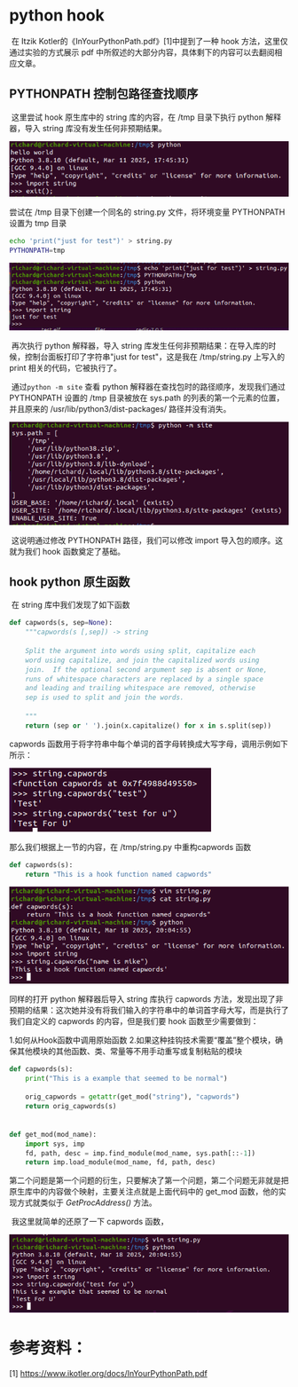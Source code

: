# python hook

​	在 Itzik Kotler的《InYourPythonPath.pdf》[1]中提到了一种 hook 方法，这里仅通过实验的方式展示 pdf 中所叙述的大部分内容，具体剩下的内容可以去翻阅相应文章。

## PYTHONPATH 控制包路径查找顺序

​	这里尝试 hook 原生库中的 string 库的内容，在 /tmp 目录下执行 python 解释器，导入 string 库没有发生任何非预期结果。

![](https://github.com/thedarknessdied/.pth_study/blob/main/screen_shot/11.png)

尝试在 /tmp 目录下创建一个同名的 string.py 文件，将环境变量 PYTHONPATH 设置为 tmp 目录

```bash
echo 'print("just for test")' > string.py
PYTHONPATH=tmp
```

![](https://github.com/thedarknessdied/.pth_study/blob/main/screen_shot/12.png)

​	再次执行 python 解释器，导入 string 库发生任何非预期结果：在导入库的时候，控制台面板打印了字符串"just for test"，这是我在 /tmp/string.py 上写入的 print 相关的代码，它被执行了。

​	通过`python -m site` 查看 python 解释器在查找包时的路径顺序，发现我们通过 PYTHONPATH 设置的 /tmp 目录被放在 sys.path 的列表的第一个元素的位置，并且原来的 /usr/lib/python3/dist-packages/ 路径并没有消失。

![](https://github.com/thedarknessdied/.pth_study/blob/main/screen_shot/18.png)

​	这说明通过修改 PYTHONPATH 路径，我们可以修改 import 导入包的顺序。这就为我们 hook 函数奠定了基础。

## hook python 原生函数

​	在 string 库中我们发现了如下函数

```python
def capwords(s, sep=None):
    """capwords(s [,sep]) -> string

    Split the argument into words using split, capitalize each
    word using capitalize, and join the capitalized words using
    join.  If the optional second argument sep is absent or None,
    runs of whitespace characters are replaced by a single space
    and leading and trailing whitespace are removed, otherwise
    sep is used to split and join the words.

    """
    return (sep or ' ').join(x.capitalize() for x in s.split(sep))
```

capwords 函数用于将字符串中每个单词的首字母转换成大写字母，调用示例如下所示：

![](https://github.com/thedarknessdied/.pth_study/blob/main/screen_shot/14.png)

那么我们根据上一节的内容，在 /tmp/string.py 中重构capwords 函数

```python
def capwords(s):
    return "This is a hook function named capwords"
```

![](https://github.com/thedarknessdied/.pth_study/blob/main/screen_shot/16.png)

同样的打开 python 解释器后导入 string 库执行 capwords 方法，发现出现了非预期的结果：这次她并没有将我们输入的字符串中的单词首字母大写，而是执行了我们自定义的 capwords 的内容，但是我们要 hook 函数至少需要做到：

1.如何从Hook函数中调用原始函数
2.如果这种挂钩技术需要“覆盖”整个模块，确保其他模块的其他函数、类、常量等不用手动重写或复制粘贴的模块

```python
def capwords(s):
    print("This is a example that seemed to be normal")
    
    orig_capwords = getattr(get_mod("string"), "capwords")
    return orig_capwords(s)


def get_mod(mod_name):
    import sys, imp
    fd, path, desc = imp.find_module(mod_name, sys.path[::-1])
    return imp.load_module(mod_name, fd, path, desc)
```

​	第二个问题是第一个问题的衍生，只要解决了第一个问题，第二个问题无非就是把原生库中的内容做个映射，主要关注点就是上面代码中的 get_mod 函数，他的实现方式就类似于 *GetProcAddress()* 方法。

​	我这里就简单的还原了一下 capwords 函数，

![](https://github.com/thedarknessdied/.pth_study/blob/main/screen_shot/17.png)

# 参考资料：

[1] https://www.ikotler.org/docs/InYourPythonPath.pdf
